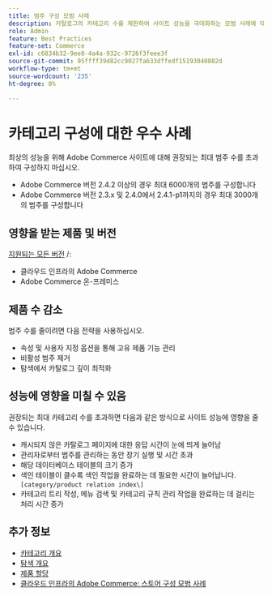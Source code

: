 ```yaml
---
title: 범주 구성 모범 사례
description: 카탈로그의 카테고리 수를 제한하여 사이트 성능을 극대화하는 모범 사례에 대해 알아봅니다.
role: Admin
feature: Best Practices
feature-set: Commerce
exl-id: c6834b32-9ee8-4a4a-932c-9726f3feee3f
source-git-commit: 95ffff39d82cc9027fa633dffedf15193040802d
workflow-type: tm+mt
source-wordcount: '235'
ht-degree: 0%

---
```


# 카테고리 구성에 대한 우수 사례

최상의 성능을 위해 Adobe Commerce 사이트에 대해 권장되는 최대 범주 수를 초과하여 구성하지 마십시오.

- Adobe Commerce 버전 2.4.2 이상의 경우 최대 6000개의 범주를 구성합니다
- Adobe Commerce 버전 2.3.x 및 2.4.0에서 2.4.1-p1까지의 경우 최대 3000개의 범주를 구성합니다

## 영향을 받는 제품 및 버전

[지원되는 모든 버전](../../../release/versions.md) /:

- 클라우드 인프라의 Adobe Commerce
- Adobe Commerce 온-프레미스

## 제품 수 감소

범주 수를 줄이려면 다음 전략을 사용하십시오.

- 속성 및 사용자 지정 옵션을 통해 고유 제품 기능 관리
- 비활성 범주 제거
- 탐색에서 카탈로그 깊이 최적화

## 성능에 영향을 미칠 수 있음

권장되는 최대 카테고리 수를 초과하면 다음과 같은 방식으로 사이트 성능에 영향을 줄 수 있습니다.

- 캐시되지 않은 카탈로그 페이지에 대한 응답 시간이 눈에 띄게 늘어남
- 관리자로부터 범주를 관리하는 동안 장기 실행 및 시간 초과
- 해당 데이터베이스 테이블의 크기 증가
- 색인 테이블이 클수록 색인 작업을 완료하는 데 필요한 시간이 늘어납니다. `[category/product relation index\]`
- 카테고리 트리 작성, 메뉴 검색 및 카테고리 규칙 관리 작업을 완료하는 데 걸리는 처리 시간 증가

## 추가 정보

- [카테고리 개요](https://experienceleague.adobe.com/docs/commerce-admin/catalog/categories/categories.html)
- [탐색 개요](https://experienceleague.adobe.com/docs/commerce-admin/catalog/catalog/navigation/navigation.html)
- [제품 할당](https://experienceleague.adobe.com/docs/commerce-admin/catalog/categories/products-in-category/categories-product-assignments.html)
- [클라우드 인프라의 Adobe Commerce: 스토어 구성 모범 사례](https://devdocs.magento.com/cloud/configure/configure-best-practices.html)
